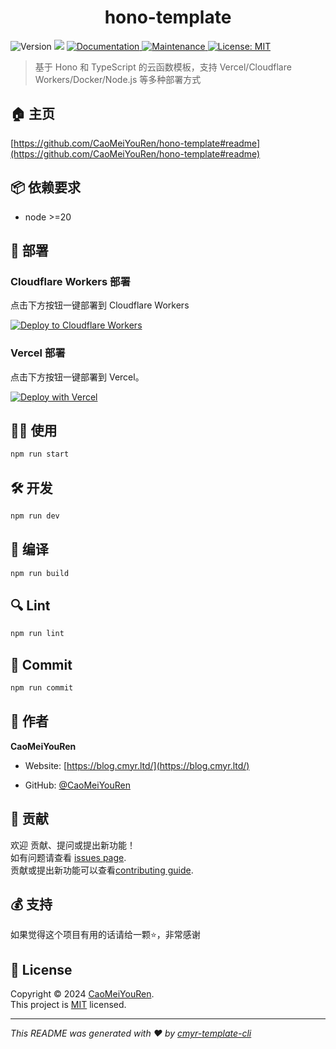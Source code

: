 <h1 align="center">hono-template </h1>
<p>
  <img alt="Version" src="https://img.shields.io/github/package-json/v/CaoMeiYouRen/hono-template.svg" />
  <img src="https://img.shields.io/badge/node-%3E%3D16-blue.svg" />
  <a href="https://github.com/CaoMeiYouRen/hono-template#readme" target="_blank">
    <img alt="Documentation" src="https://img.shields.io/badge/documentation-yes-brightgreen.svg" />
  </a>
  <a href="https://github.com/CaoMeiYouRen/hono-template/graphs/commit-activity" target="_blank">
    <img alt="Maintenance" src="https://img.shields.io/badge/Maintained%3F-yes-green.svg" />
  </a>
  <a href="https://github.com/CaoMeiYouRen/hono-template/blob/master/LICENSE" target="_blank">
    <img alt="License: MIT" src="https://img.shields.io/github/license/CaoMeiYouRen/hono-template?color=yellow" />
  </a>
</p>


> 基于 Hono 和 TypeScript 的云函数模板，支持 Vercel/Cloudflare Workers/Docker/Node.js 等多种部署方式

## 🏠 主页

[https://github.com/CaoMeiYouRen/hono-template#readme](https://github.com/CaoMeiYouRen/hono-template#readme)


## 📦 依赖要求


- node >=20

## 🚀 部署

### Cloudflare Workers 部署

点击下方按钮一键部署到 Cloudflare Workers

[![Deploy to Cloudflare Workers](https://deploy.workers.cloudflare.com/button)](https://deploy.workers.cloudflare.com/?url=https://github.com/CaoMeiYouRen/hono-template)

### Vercel 部署

点击下方按钮一键部署到 Vercel。

[![Deploy with Vercel](https://vercel.com/button)](https://vercel.com/new/clone?repository-url=https://github.com/CaoMeiYouRen/hono-template.git)

## 👨‍💻 使用

```sh
npm run start
```

## 🛠️ 开发

```sh
npm run dev
```

## 🔧 编译

```sh
npm run build
```

## 🔍 Lint

```sh
npm run lint
```

## 💾 Commit

```sh
npm run commit
```


## 👤 作者


**CaoMeiYouRen**

* Website: [https://blog.cmyr.ltd/](https://blog.cmyr.ltd/)

* GitHub: [@CaoMeiYouRen](https://github.com/CaoMeiYouRen)


## 🤝 贡献

欢迎 贡献、提问或提出新功能！<br />如有问题请查看 [issues page](https://github.com/CaoMeiYouRen/hono-template/issues). <br/>贡献或提出新功能可以查看[contributing guide](https://github.com/CaoMeiYouRen/hono-template/blob/master/CONTRIBUTING.md).

## 💰 支持

如果觉得这个项目有用的话请给一颗⭐️，非常感谢

## 📝 License

Copyright © 2024 [CaoMeiYouRen](https://github.com/CaoMeiYouRen).<br />
This project is [MIT](https://github.com/CaoMeiYouRen/hono-template/blob/master/LICENSE) licensed.

***
_This README was generated with ❤️ by [cmyr-template-cli](https://github.com/CaoMeiYouRen/cmyr-template-cli)_
